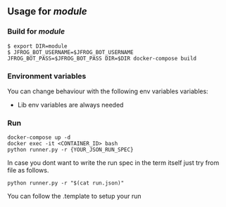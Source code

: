 ## Usage for _module_

### Build for _module_
```
$ export DIR=module
$ JFROG_BOT_USERNAME=$JFROG_BOT_USERNAME JFROG_BOT_PASS=$JFROG_BOT_PASS DIR=$DIR docker-compose build
```

### Environment variables
You can change behaviour with the following env variables variables:
- Lib env variables are always needed 

### Run
```
docker-compose up -d
docker exec -it <CONTAINER_ID> bash 
python runner.py -r {YOUR_JSON_RUN_SPEC}
```

In case you dont want to write the run spec in the term itself just try from file as follows.

```
python runner.py -r "$(cat run.json)"
```
You can follow the .template to setup your run
